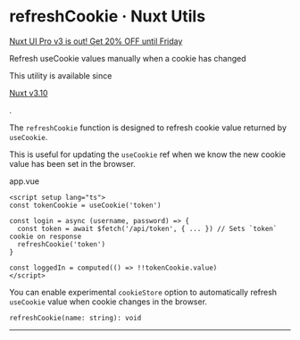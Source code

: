 # refreshCookie · Nuxt Utils
[Nuxt UI Pro v3 is out! Get 20% OFF until Friday](https://ui.nuxt.com/pro/pricing)

Refresh useCookie values manually when a cookie has changed

This utility is available since

[Nuxt v3.10](https://nuxt.com/blog/v3-10)

.

The `refreshCookie` function is designed to refresh cookie value returned by `useCookie`.

This is useful for updating the `useCookie` ref when we know the new cookie value has been set in the browser.

app.vue

```
<script setup lang="ts">
const tokenCookie = useCookie('token')

const login = async (username, password) => {
  const token = await $fetch('/api/token', { ... }) // Sets `token` cookie on response
  refreshCookie('token')
}

const loggedIn = computed(() => !!tokenCookie.value)
</script>

```


You can enable experimental `cookieStore` option to automatically refresh `useCookie` value when cookie changes in the browser.

```
refreshCookie(name: string): void

```


* * *